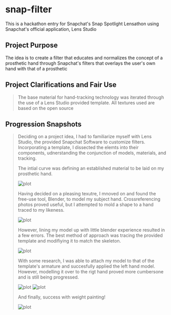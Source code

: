# snap-filter
This is a hackathon entry for Snapchat's Snap Spotlight Lensathon
using Snapchat's official application, Lens Studio

  ## Project Purpose
   The idea is to create a filter that educates and normalizes 
   the concept of a prosthetic hand through Snapchat's filters 
   that overlays the user's own hand with that of a prosthetic
   
  ## Project Clarifications and Fair Use
  > The base material for hand-tracking technology was iterated 
  > through the use of a Lens Studio provided template.
  > All textures used are based on the open source 

  ## Progression Snapshots 
  > Deciding on a project idea, I had to familiarize myself with Lens Studio,
  > the provided Snapchat Software to customize filters. Incorporating a template, I dissected
  > the elemts into their components, udnerstanding the conjunction of models, materials, and tracking.
  >
  > The intial curve was defining an established material to be laid on my prosthetic hand.
  >
  > ![plot](./README_pics/ref0.JPG)
  > 
  > Having decided on a pleasing texutre, I mnoved on and found the free-use tool, Blender, to model my subject hand.
  > Crossreferencing photos proved useful, but I attempted to mold a shape to a hand traced to my likeness.
  >
  > ![plot](./README_pics/ref2.JPG)
  >
  > However, lining my model up with little blender experience resulted in a few errors. The best method of approach was tracing 
  > the provided template and modifiying it to match the skeleton.
  >
  > ![plot](./README_pics/ref3.JPG)
  >
  > With some research, I was able to attach my model to that of the template's armature and succesfully applied 
  > the left hand model. However, modelling it over to the rigt hand proved more cumbersone and is still being progressed.
  >
  > ![plot](./README_pics/ref4.JPG) ![plot](./README_pics/ref6.JPG)
  > 
  > And finally, success with weight painting! 
  > 
  > ![plot](./README_pics/ref7.JPG)
